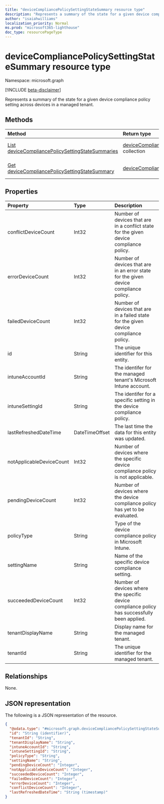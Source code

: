 ```yaml
---
title: "deviceCompliancePolicySettingStateSummary resource type"
description: "Represents a summary of the state for a given device compliance policy setting across devices in a managed tenant."
author: "isaiahwilliams"
localization_priority: Normal
ms.prod: "microsoft365-lighthouse"
doc_type: resourcePageType
---
```


# deviceCompliancePolicySettingStateSummary resource type

Namespace: microsoft.graph

[!INCLUDE [beta-disclaimer](../../includes/beta-disclaimer.md)]

Represents a summary of the state for a given device compliance policy setting across devices in a managed tenant.

## Methods
|Method|Return type|Description|
|:---|:---|:---|
|[List deviceCompliancePolicySettingStateSummaries](../api/devicecompliancepolicysettingstatesummary-list.md)|[deviceCompliancePolicySettingStateSummary](../resources/devicecompliancepolicysettingstatesummary.md) collection|Get a list of the [deviceCompliancePolicySettingStateSummary](../resources/devicecompliancepolicysettingstatesummary.md) objects and their properties.|
|[Get deviceCompliancePolicySettingStateSummary](../api/devicecompliancepolicysettingstatesummary-get.md)|[deviceCompliancePolicySettingStateSummary](../resources/devicecompliancepolicysettingstatesummary.md)|Read the properties and relationships of a [deviceCompliancePolicySettingStateSummary](../resources/devicecompliancepolicysettingstatesummary.md) object.|

## Properties
|Property|Type|Description|
|:---|:---|:---|
|conflictDeviceCount|Int32|Number of devices that are in a conflict state for the given device compliance policy.|
|errorDeviceCount|Int32|Number of devices that are in an error state for the given device compliance policy.|
|failedDeviceCount|Int32|Number of devices that are in a failed state for the given device compliance policy.|
|id|String|The unique identifier for this entity.|
|intuneAccountId|String|The identifer for the managed tenant's Microsoft Intune account.|
|intuneSettingId|String|The identifer for a specific setting in the device compliance policy.|
|lastRefreshedDateTime|DateTimeOffset|The last time the data for this entity was updated.|
|notApplicableDeviceCount|Int32|Number of devices where the specific device compliance policy is not applicable.|
|pendingDeviceCount|Int32|Number of devices where the device compliance policy has yet to be evaluated.|
|policyType|String|Type of the device compliance policy in Microsoft Intune.|
|settingName|String|Name of the specific device compliance setting.|
|succeededDeviceCount|Int32|Number of devices where the specific device compliance policy has successfully been applied.|
|tenantDisplayName|String|Display name for the managed tenant.|
|tenantId|String|The unique identifier for the managed tenant.|

## Relationships
None.

## JSON representation
The following is a JSON representation of the resource.
<!-- {
  "blockType": "resource",
  "keyProperty": "id",
  "@odata.type": "microsoft.graph.deviceCompliancePolicySettingStateSummary",
  "openType": false
}
-->
``` json
{
  "@odata.type": "#microsoft.graph.deviceCompliancePolicySettingStateSummary",
  "id": "String (identifier)",
  "tenantId": "String",
  "tenantDisplayName": "String",
  "intuneAccountId": "String",
  "intuneSettingId": "String",
  "policyType": "String",
  "settingName": "String",
  "pendingDeviceCount": "Integer",
  "notApplicableDeviceCount": "Integer",
  "succeededDeviceCount": "Integer",
  "failedDeviceCount": "Integer",
  "errorDeviceCount": "Integer",
  "conflictDeviceCount": "Integer",
  "lastRefreshedDateTime": "String (timestamp)"
}
```
